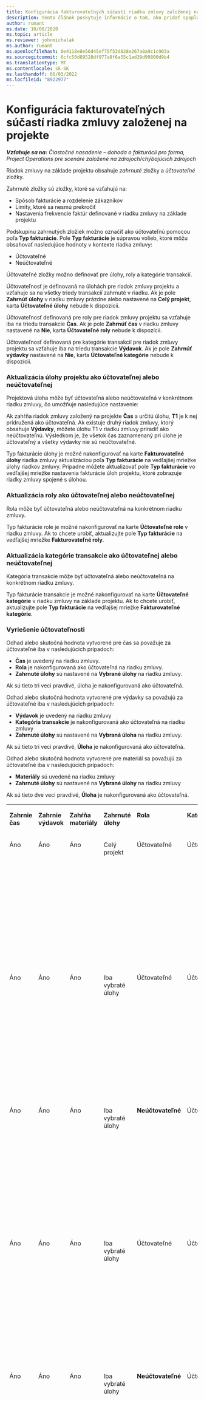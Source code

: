 ```yaml
---
title: Konfigurácia fakturovateľných súčastí riadka zmluvy založenej na projekte
description: Tento článok poskytuje informácie o tom, ako pridať spoplatnené komponenty do zmluvných liniek v Project Operations.
author: rumant
ms.date: 10/08/2020
ms.topic: article
ms.reviewer: johnmichalak
ms.author: rumant
ms.openlocfilehash: 0e4118e8e56d45ef75f53d828e267a8a9c1c903a
ms.sourcegitcommit: 6cfc50d89528df977a8f6a55c1ad39d99800d9b4
ms.translationtype: MT
ms.contentlocale: sk-SK
ms.lasthandoff: 06/03/2022
ms.locfileid: "8922977"
---
```

# <a name="configure-chargeable-components-of-a-project-based-contract-line"></a>Konfigurácia fakturovateľných súčastí riadka zmluvy založenej na projekte

_**Vzťahuje sa na:** Čiastočné nasadenie – dohoda o fakturácii pro forma, Project Operations pre scenáre založené na zdrojoch/chýbajúcich zdrojoch_

Riadok zmluvy na základe projektu obsahuje *zahrnuté* zložky a *účtovateľné* zložky.

Zahrnuté zložky sú zložky, ktoré sa vzťahujú na:

  - Spôsob fakturácie a rozdelenie zákazníkov
  - Limity, ktoré sa nesmú prekročiť 
  - Nastavenia frekvencie faktúr definované v riadku zmluvy na základe projektu

Podskupinu zahrnutých zložiek možno označiť ako účtovateľnú pomocou poľa **Typ fakturácie**. Pole **Typ fakturácie** je súpravou volieb, ktoré môžu obsahovať nasledujúce hodnoty v kontexte riadka zmluvy:

  - Účtovateľné
  - Neúčtovateľné

Účtovateľné zložky možno definovať pre úlohy, roly a kategórie transakcií.

Účtovateľnosť je definovaná na úlohách pre riadok zmluvy projektu a vzťahuje sa na všetky triedy transakcií zahrnuté v riadku. Ak je pole **Zahrnúť úlohy** v riadku zmluvy prázdne alebo nastavené na **Celý projekt**, karta **Účtovateľné úlohy** nebude k dispozícii.

Účtovateľnosť definovaná pre roly pre riadok zmluvy projektu sa vzťahuje iba na triedu transakcie **Čas**. Ak je pole **Zahrnúť čas** v riadku zmluvy nastavené na **Nie**, karta **Účtovateľné roly** nebude k dispozícii.

Účtovateľnosť definovaná pre kategórie transakcií pre riadok zmluvy projektu sa vzťahuje iba na triedu transakcie **Výdavok**. Ak je pole **Zahrnúť výdavky** nastavené na **Nie**, karta **Účtovateľné kategórie** nebude k dispozícii.

### <a name="update-a-project-task-as-chargeable-or-non-chargeable"></a>Aktualizácia úlohy projektu ako účtovateľnej alebo neúčtovateľnej

Projektová úloha môže byť účtovateľná alebo neúčtovateľná v konkrétnom riadku zmluvy, čo umožňuje nasledujúce nastavenie:

Ak zahŕňa riadok zmluvy založený na projekte **Čas** a určitú úlohu, **T1** je k nej pridružená ako účtovateľná. Ak existuje druhý riadok zmluvy, ktorý obsahuje **Výdavky**, môžete úlohu T1 v riadku zmluvy priradiť ako neúčtovateľnú. Výsledkom je, že všetok čas zaznamenaný pri úlohe je účtovateľný a všetky výdavky nie sú neúčtovateľné.

Typ fakturácie úlohy je možné nakonfigurovať na karte **Fakturovateľné úlohy** riadka zmluvy aktualizáciou poľa **Typ fakturácie** na vedľajšej mriežke úlohy riadkov zmluvy. Prípadne môžete aktualizovať pole **Typ fakturácie** vo vedľajšej mriežke nastavenia fakturácie úloh projektu, ktoré zobrazuje riadky zmluvy spojené s úlohou.

### <a name="update-a-role-as-chargeable-or-non-chargeable"></a>Aktualizácia roly ako účtovateľnej alebo neúčtovateľnej

Rola môže byť účtovateľná alebo neúčtovateľná na konkrétnom riadku zmluvy.

Typ fakturácie role je možné nakonfigurovať na karte **Účtovateľné role** v riadku zmluvy. Ak to chcete urobiť, aktualizujte pole **Typ fakturácie** na vedľajšej mriežke **Fakturovateľné roly**.

### <a name="update-a-transaction-category-as-chargeable-or-non-chargeable"></a>Aktualizácia kategórie transakcie ako účtovateľnej alebo neúčtovateľnej

Kategória transakcie môže byť účtovateľná alebo neúčtovateľná na konkrétnom riadku zmluvy.

Typ fakturácie transakcie je možné nakonfigurovať na karte **Účtovateľné kategórie** v riadku zmluvy na základe projektu. Ak to chcete urobiť, aktualizujte pole **Typ fakturácie** na vedľajšej mriežke **Fakturovateľné kategórie**.

### <a name="resolve-chargeability"></a>Vyriešenie účtovateľnosti

Odhad alebo skutočná hodnota vytvorené pre čas sa považuje za účtovateľné iba v nasledujúcich prípadoch:

   - **Čas** je uvedený na riadku zmluvy.
   - **Rola** je nakonfigurovaná ako účtovateľná na riadku zmluvy.
   - **Zahrnuté úlohy** sú nastavené na **Vybrané úlohy** na riadku zmluvy.
 
 Ak sú tieto tri veci pravdivé, úloha je nakonfigurovaná ako účtovateľná. 

Odhad alebo skutočná hodnota vytvorené pre výdavky sa považujú za účtovateľné iba v nasledujúcich prípadoch:

   - **Výdavok** je uvedený na riadku zmluvy
   - **Kategória transakcie** je nakonfigurovaná ako účtovateľná na riadku zmluvy
   - **Zahrnuté úlohy** sú nastavené na **Vybraná úloha** na riadku zmluvy.
  
 Ak sú tieto tri veci pravdivé, **Úloha** je nakonfigurovaná ako účtovateľná. 

Odhad alebo skutočná hodnota vytvorené pre materiál sa považujú za účtovateľné iba v nasledujúcich prípadoch:

   - **Materiály** sú uvedené na riadku zmluvy
   - **Zahrnuté úlohy** sú nastavené na **Vybrané úlohy** na riadku zmluvy

Ak sú tieto dve veci pravdivé, **Úloha** je nakonfigurovaná ako účtovateľná. 

<table border="0" cellspacing="0" cellpadding="0">
    <tbody>
        <tr>
            <td width="70" valign="top">
                <p>
                    <strong>Zahrnie čas</strong>
                </p>
            </td>
            <td width="78" valign="top">
                <p>
                    <strong>Zahrnie výdavok</strong>
                    <strong></strong>
                </p>
            </td>
            <td width="63" valign="top">
                <p>
                    <strong>Zahŕňa materiály</strong>
                    <strong></strong>
                </p>
            </td>
            <td width="75" valign="top">
                <p>
                    <strong>Zahrnuté úlohy</strong>
                    <strong></strong>
                </p>
            </td>
            <td width="65" valign="top">
                <p>
                    <strong>Rola</strong>
                    <strong></strong>
                </p>
            </td>
            <td width="70" valign="top">
                <p>
                    <strong>Kategória</strong>
                    <strong></strong>
                </p>
            </td>
            <td width="65" valign="top">
                <p>
                    <strong>Úloha</strong>
                    <strong></strong>
                </p>
            </td>
            <td width="350" valign="top">
                <p>
                    <strong>Dopad účtovateľnosti</strong>
                </p>
            </td>
        </tr>
        <tr>
            <td width="70" valign="top">
                <p>
Áno </p>
            </td>
            <td width="78" valign="top">
                <p>
Áno </p>
            </td>
            <td width="63" valign="top">
                <p>
Áno </p>
            </td>
            <td width="75" valign="top">
                <p>
Celý projekt </p>
            </td>
            <td width="65" valign="top">
                <p>
Účtovateľné </p>
            </td>
            <td width="70" valign="top">
                <p>
Účtovateľné </p>
            </td>
            <td width="65" valign="top">
                <p>
Nie je možné nastaviť </p>
            </td>
            <td width="350" valign="top">
                <p>
Fakturácia skutočnej hodnoty času: <strong>Účtovateľné</strong>
                </p>
                <p>
Typ fakturácie skutočnej hodnoty výdavku: <strong>Účtovateľné</strong>
                </p>
                <p>
Typ fakturácie skutočnej hodnoty materiálu: <strong>Účtovateľné</strong>
                </p>
            </td>
        </tr>
        <tr>
            <td width="70" valign="top">
                <p>
Áno </p>
            </td>
            <td width="78" valign="top">
                <p>
Áno </p>
            </td>
            <td width="63" valign="top">
                <p>
Áno </p>
            </td>
            <td width="75" valign="top">
                <p>
Iba vybraté úlohy </p>
            </td>
            <td width="65" valign="top">
                <p>
Účtovateľné </p>
            </td>
            <td width="70" valign="top">
                <p>
Účtovateľné </p>
            </td>
            <td width="65" valign="top">
                <p>
Účtovateľné </p>
            </td>
            <td width="350" valign="top">
                <p>
Fakturácia skutočnej hodnoty času: <strong>Účtovateľné</strong>
                </p>
                <p>
Typ fakturácie skutočnej hodnoty výdavku: <strong>Účtovateľné</strong>
                </p>
                <p>
Typ fakturácie skutočnej hodnoty materiálu: <strong>Účtovateľné</strong>
                </p>
            </td>
        </tr>
        <tr>
            <td width="70" valign="top">
                <p>
Áno </p>
            </td>
            <td width="78" valign="top">
                <p>
Áno </p>
            </td>
            <td width="63" valign="top">
                <p>
Áno </p>
            </td>
            <td width="75" valign="top">
                <p>
Iba vybraté úlohy </p>
            </td>
            <td width="65" valign="top">
                <p>
                    <strong>Neúčtovateľné</strong>
                </p>
            </td>
            <td width="70" valign="top">
                <p>
Účtovateľné </p>
            </td>
            <td width="65" valign="top">
                <p>
Účtovateľné </p>
            </td>
            <td width="350" valign="top">
                <p>
Fakturácia skutočnej hodnoty času: <strong>Neúčtovateľné</strong>
                </p>
                <p>
Typ fakturácie skutočnej hodnoty výdavku: Účtovateľné </p>
                <p>
Typ fakturácie skutočnej hodnoty materiálu: Účtovateľné </p>
            </td>
        </tr>
        <tr>
            <td width="70" valign="top">
                <p>
Áno </p>
            </td>
            <td width="78" valign="top">
                <p>
Áno </p>
            </td>
            <td width="63" valign="top">
                <p>
Áno </p>
            </td>
            <td width="75" valign="top">
                <p>
Iba vybraté úlohy </p>
            </td>
            <td width="65" valign="top">
                <p>
Účtovateľné </p>
            </td>
            <td width="70" valign="top">
                <p>
Účtovateľné </p>
            </td>
            <td width="65" valign="top">
                <p>
                    <strong>Neúčtovateľné</strong>
                </p>
            </td>
            <td width="350" valign="top">
                <p>
Fakturácia skutočnej hodnoty času: <strong>Neúčtovateľné</strong>
                </p>
                <p>
Typ fakturácie skutočnej hodnoty výdavku: <strong>Neúčtovateľné</strong>
                </p>
                <p>
Typ fakturácie skutočnej hodnoty materiálu: <strong>Neúčtovateľné</strong>
                </p>
            </td>
        </tr>
        <tr>
            <td width="70" valign="top">
                <p>
Áno </p>
            </td>
            <td width="78" valign="top">
                <p>
Áno </p>
            </td>
            <td width="63" valign="top">
                <p>
Áno </p>
            </td>
            <td width="75" valign="top">
                <p>
Iba vybraté úlohy </p>
            </td>
            <td width="65" valign="top">
                <p>
                    <strong>Neúčtovateľné</strong>
                </p>
            </td>
            <td width="70" valign="top">
                <p>
Účtovateľné </p>
            </td>
            <td width="65" valign="top">
                <p>
                    <strong>Neúčtovateľné</strong>
                </p>
            </td>
            <td width="350" valign="top">
                <p>
Fakturácia skutočnej hodnoty času: <strong>Neúčtovateľné</strong>
                </p>
                <p>
Typ fakturácie skutočnej hodnoty výdavku: <strong>Neúčtovateľné</strong>
                </p>
                <p>
Typ fakturácie skutočnej hodnoty materiálu: <strong>Neúčtovateľné</strong>
                </p>
            </td>
        </tr>
        <tr>
            <td width="70" valign="top">
                <p>
Áno </p>
            </td>
            <td width="78" valign="top">
                <p>
Áno </p>
            </td>
            <td width="63" valign="top">
                <p>
Áno </p>
            </td>
            <td width="75" valign="top">
                <p>
Iba vybraté úlohy </p>
            </td>
            <td width="65" valign="top">
                <p>
                    <strong>Neúčtovateľné</strong>
                </p>
            </td>
            <td width="70" valign="top">
                <p>
                    <strong>Neúčtovateľné</strong>
                </p>
            </td>
            <td width="65" valign="top">
                <p>
Účtovateľné </p>
            </td>
            <td width="350" valign="top">
                <p>
Fakturácia skutočnej hodnoty času: <strong>Neúčtovateľné</strong>
                </p>
                <p>
Typ fakturácie skutočnej hodnoty výdavku: <strong>Neúčtovateľné</strong>
                </p>
                <p>
Typ fakturácie skutočnej hodnoty materiálu: Účtovateľné </p>
            </td>
        </tr>
        <tr>
            <td width="70" valign="top">
                <p>
                    <strong>No</strong>
                </p>
            </td>
            <td width="78" valign="top">
                <p>
Áno </p>
            </td>
            <td width="63" valign="top">
                <p>
Áno </p>
            </td>
            <td width="75" valign="top">
                <p>
Celý projekt </p>
            </td>
            <td width="65" valign="top">
                <p>
Nie je možné nastaviť </p>
            </td>
            <td width="70" valign="top">
                <p>
                    <strong>Účtovateľné</strong>
                </p>
            </td>
            <td width="65" valign="top">
                <p>
Nie je možné nastaviť </p>
            </td>
            <td width="350" valign="top">
                <p>
Fakturácia skutočnej hodnoty času: <strong>Nedostupné</strong>
                </p>
                <p>
Typ fakturácie skutočnej hodnoty výdavku: Účtovateľné </p>
                <p>
Typ fakturácie skutočnej hodnoty materiálu: Účtovateľné </p>
            </td>
        </tr>
        <tr>
            <td width="70" valign="top">
                <p>
                    <strong>No</strong>
                </p>
            </td>
            <td width="78" valign="top">
                <p>
Áno </p>
            </td>
            <td width="63" valign="top">
                <p>
Áno </p>
            </td>
            <td width="75" valign="top">
                <p>
Celý projekt </p>
            </td>
            <td width="65" valign="top">
                <p>
Nie je možné nastaviť </p>
            </td>
            <td width="70" valign="top">
                <p>
                    <strong>Neúčtovateľné</strong>
                </p>
            </td>
            <td width="65" valign="top">
                <p>
Nie je možné nastaviť </p>
            </td>
            <td width="350" valign="top">
                <p>
Fakturácia skutočnej hodnoty času: <strong>Nedostupné</strong>
                </p>
                <p>
Typ fakturácie skutočnej hodnoty výdavku: <strong>Neúčtovateľné</strong>
                </p>
                <p>
Typ fakturácie skutočnej hodnoty materiálu: Účtovateľné </p>
            </td>
        </tr>
        <tr>
            <td width="70" valign="top">
                <p>
Áno </p>
            </td>
            <td width="78" valign="top">
                <p>
                    <strong>No</strong>
                </p>
            </td>
            <td width="63" valign="top">
                <p>
Áno </p>
            </td>
            <td width="75" valign="top">
                <p>
Celý projekt </p>
            </td>
            <td width="65" valign="top">
                <p>
Účtovateľné </p>
            </td>
            <td width="70" valign="top">
                <p>
Nie je možné nastaviť </p>
            </td>
            <td width="65" valign="top">
                <p>
Nie je možné nastaviť </p>
            </td>
            <td width="350" valign="top">
                <p>
Fakturácia skutočnej hodnoty času: Účtovateľné </p>
                <p>
Typ fakturácie skutočnej hodnoty výdavku:<strong> Nedostupné</strong>
                </p>
                <p>
Typ fakturácie skutočnej hodnoty materiálu: Účtovateľné </p>
            </td>
        </tr>
        <tr>
            <td width="70" valign="top">
                <p>
Áno </p>
            </td>
            <td width="78" valign="top">
                <p>
                    <strong>No</strong>
                </p>
            </td>
            <td width="63" valign="top">
                <p>
Áno </p>
            </td>
            <td width="75" valign="top">
                <p>
Celý projekt </p>
            </td>
            <td width="65" valign="top">
                <p>
                    <strong>Neúčtovateľné</strong>
                </p>
            </td>
            <td width="70" valign="top">
                <p>
Nie je možné nastaviť </p>
            </td>
            <td width="65" valign="top">
                <p>
Nie je možné nastaviť </p>
            </td>
            <td width="350" valign="top">
                <p>
Fakturácia skutočnej hodnoty času: <strong>Neúčtovateľné</strong>
                </p>
                <p>
Typ fakturácie skutočnej hodnoty výdavku:<strong> Nedostupné</strong>
                </p>
                <p>
Typ fakturácie skutočnej hodnoty materiálu: Účtovateľné </p>
            </td>
        </tr>
        <tr>
            <td width="70" valign="top">
                <p>
Áno </p>
            </td>
            <td width="78" valign="top">
                <p>
Áno </p>
            </td>
            <td width="63" valign="top">
                <p>
                    <strong>No</strong>
                </p>
            </td>
            <td width="75" valign="top">
                <p>
Celý projekt </p>
            </td>
            <td width="65" valign="top">
                <p>
Účtovateľné </p>
            </td>
            <td width="70" valign="top">
                <p>
Účtovateľné </p>
            </td>
            <td width="65" valign="top">
                <p>
Nie je možné nastaviť </p>
            </td>
            <td width="350" valign="top">
                <p>
Fakturácia skutočnej hodnoty času: Účtovateľné </p>
                <p>
Typ fakturácie skutočnej hodnoty výdavku: Účtovateľné </p>
                <p>
Typ fakturácie skutočnej hodnoty materiálu: <strong>Nedostupné</strong>
                </p>
            </td>
        </tr>
        <tr>
            <td width="70" valign="top">
                <p>
Áno </p>
            </td>
            <td width="78" valign="top">
                <p>
Áno </p>
            </td>
            <td width="63" valign="top">
                <p>
                    <strong>No</strong>
                </p>
            </td>
            <td width="75" valign="top">
                <p>
Celý projekt </p>
            </td>
            <td width="65" valign="top">
                <p>
                    <strong>Neúčtovateľné</strong>
                </p>
            </td>
            <td width="70" valign="top">
                <p>
                    <strong>Neúčtovateľné</strong>
                </p>
            </td>
            <td width="65" valign="top">
                <p>
Nie je možné nastaviť </p>
            </td>
            <td width="350" valign="top">
                <p>
Fakturácia skutočnej hodnoty času: <strong>Neúčtovateľné</strong>
                </p>
                <p>
Typ fakturácie skutočnej hodnoty výdavku: <strong>Neúčtovateľné</strong>
                </p>
                <p>
Typ fakturácie skutočnej hodnoty materiálu: <strong>Nedostupné</strong>
                </p>
            </td>
        </tr>
    </tbody>
</table>





[!INCLUDE[footer-include](../../includes/footer-banner.md)]
